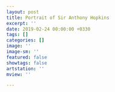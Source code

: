 ```yaml
---
layout: post
title: Portrait of Sir Anthony Hopkins
excerpt: ''
date: 2019-02-24 00:00:00 +0330
tags: []
categories: []
image: ''
image-sm: ''
featured: false
showtags: false
artstation: ''
mview: ''

---
```

